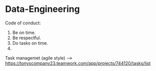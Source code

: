# Data-Engineering

Code of conduct:

1. Be on time.
2. Be respectful.
3. Do tasks on time.
4. 


Task managemet (agile style) --> https://tonyscompany23.teamwork.com/app/projects/744120/tasks/list
